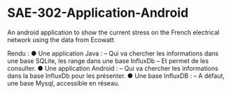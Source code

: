 # SAE-302-Application-Android
An android application to show the current stress on the French electrical network using the data from Ecowatt


Rendu :
● Une application Java :
  – Qui va chercher les informations dans une base
  SQLite, les range dans une base InfluxDb
  – Et permet de les consulter.
● Une application Android :
  – Qui va chercher les informations dans la base
  InfluxDb pour les présenter.
● Une base InfluxDB :
  – A défaut, une base Mysql, accessible en réseau.
